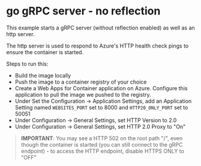 # go gRPC server - no reflection

This example starts a gRPC server (without reflection enabled) as well as an http server.

The http server is used to respond to Azure's HTTP health check pings to ensure the container is started.

Steps to run this:
- Build the image locally
- Push the image to a container registry of your choice
- Create a Web Apps for Container application on Azure. Configure this application to pull the image we pushed to the registry.
- Under Set the Configuration -> Application Settings, add an Application Setting named `WEBSITES_PORT` set to 8000 and `HTTP20_ONLY_PORT` set to 50051
- Under Configuration -> General Settings, set HTTP Version to 2.0
- Under Configuration -> General Settings, set HTTP 2.0 Proxy to "On"

> **IMPORTANT**: You may see a HTTP 502 on the root path "/", even though the container is started (you can still connect to the gRPC endpoint) - to access the HTTP endpoint, disable HTTPS ONLY to "OFF"